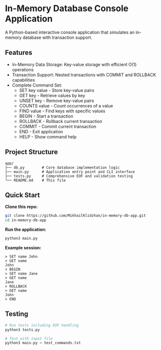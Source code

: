 # In-Memory Database Console Application

A Python-based interactive console application that simulates an in-memory database with transaction support.

## Features

- In-Memory Data Storage: Key-value storage with efficient O(1) operations
- Transaction Support: Nested transactions with COMMIT and ROLLBACK capabilities
- Complete Command Set:
  - SET key value - Store key-value pairs
  - GET key - Retrieve values by key
  - UNSET key - Remove key-value pairs
  - COUNTS value - Count occurrences of a value
  - FIND value - Find keys with specific values
  - BEGIN - Start a transaction
  - ROLLBACK - Rollback current transaction
  - COMMIT - Commit current transaction
  - END - Exit application
  - HELP - Show command help

## Project Structure

```text
app/
├── db.py        # Core database implementation logic
├── main.py      # Application entry point and CLI interface
├── tests.py     # Comprehensive EOF and validation testing
└── README.md    # This file
```

## Quick Start

**Clone this repo:**

```bash
git clone https://github.com/MikhailKlidzhan/in-memory-db-app.git
cd in-memory-db-app
```

**Run the application:**

```bash
python3 main.py
```

**Example session:**

```text
> SET name John
> GET name
John
> BEGIN
> SET name Jane
> GET name
Jane
> ROLLBACK
> GET name
John
> END
```

## Testing

```bash
# Run tests including EOF handling
python3 tests.py

# Test with input file
python3 main.py < test_commands.txt
```
